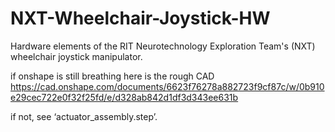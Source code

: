# NXT-Wheelchair-Joystick-HW
Hardware elements of the RIT Neurotechnology Exploration Team's (NXT) wheelchair joystick manipulator.


if onshape is still breathing here is the rough CAD 
https://cad.onshape.com/documents/6623f76278a882723f9cf87c/w/0b910e29cec722e0f32f25fd/e/d328ab842d1df3d343ee631b  

if not, see ‘actuator_assembly.step’.

